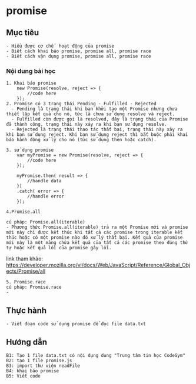 # promise
## Mục tiêu
    - Hiểu được cơ chế  hoạt động của promise
    - Biết cách khai báo promise, promise all, promise race
    - Biết cách vận dụng promise, promise all, promise race
    
### Nội dung bài học
    1. Khai báo promise
        new Promise(resolve, reject => {
            //code here
		});
    2. Promise có 3 trạng thái Pending - Fulfilled - Rejected
      - Pending là trạng thái khi bạn khởi tạo một Promise nhưng chưa thiết lập kết quả cho nó, tức là chưa sử dụng resolve và reject.
      - Fulfilled còn được gọi là resolved, đây là trạng thái của Promise đã thành công, trạng thái này xảy ra khi bạn sử dụng resolve.
      - Rejected là trạng thái thao tác thất bại, trạng thái này xảy ra khi bạn sử dụng reject. Khi bạn sử dụng reject thì bắt buộc phải khai báo hành động xử lý cho nó (tức sử dụng then hoặc catch).
      
    3. sử dụng promise
        var myPromise = new Promise(resolve, reject => {
            //code here
		});
        
        myPromise.then( result => {
            //handle data
        })
        .catch( error => {
            //handle error
        });
	
    4.Promise.all
    
    cú pháp: Promise.all(iterable)
    - Phương thức Promise.all(iterable) trả ra một Promise mới và promise mới này chỉ được kết thúc khi tất cả các promise trong iterable kết thúc hoặc có một promise nào đó xử lý thất bại. Kết quả của promise mới này là một mảng chứa kết quả của tất cả các promise theo đúng thứ tự hoặc kết quả lỗi của promise gây lỗi.
   
[](https://github.com/thanhcong051593/promise/blob/master/tE2EKoM_xgraau.png)
    link tham khảo: https://developer.mozilla.org/vi/docs/Web/JavaScript/Reference/Global_Objects/Promise/all
    
    5. Promise.race
    cú pháp: Promise.race
    - 
    
## Thực hành
    - Viết đoạn code sử dụng promise để đọc file data.txt
## Hướng dẫn
    B1: Tạo 1 file data.txt có nội dụng dung "Trung tâm tin học CodeGym"
    B2: tạo 1 file promise.js
    B3: import thư viện readFile
    B4: khai báo promise
    B5: Viết code

